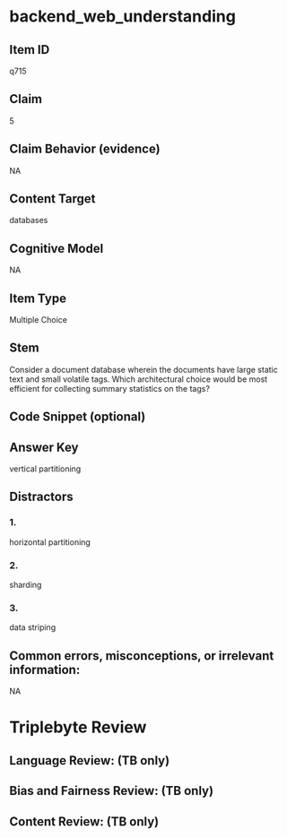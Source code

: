 # backend_web_understanding

## Item ID
q715

## Claim
5

## Claim Behavior (evidence)
NA

## Content Target
databases

## Cognitive Model
NA

## Item Type
Multiple Choice

## Stem
Consider a document database wherein the documents have large static text and small volatile tags.  Which architectural choice would be most efficient for collecting summary statistics on the tags?

## Code Snippet (optional)


## Answer Key
vertical partitioning

## Distractors

### 1.
horizontal partitioning

### 2.
sharding

### 3.
data striping

## Common errors, misconceptions, or irrelevant information:
NA

# Triplebyte Review


## Language Review: (TB only)


## Bias and Fairness Review: (TB only)


## Content Review: (TB only)

